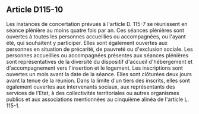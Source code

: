 ## Article D115-10

Les instances de concertation prévues à l'article D. 115-7 se réunissent en séance plénière au moins quatre
fois par an. Ces séances plénières sont ouvertes à toutes les personnes accueillies ou accompagnées, ou
l'ayant été, qui souhaitent y participer. Elles sont également ouvertes aux personnes en situation de précarité,
de pauvreté ou d'exclusion sociale. Les personnes accueillies ou accompagnées présentes aux séances
plénières sont représentatives de la diversité du dispositif d'accueil d'hébergement et d'accompagnement
vers l'insertion et le logement. Les inscriptions sont ouvertes un mois avant la date de la séance. Elles sont
clôturées deux jours avant la tenue de la réunion. Dans la limite d'un tiers des inscrits, elles sont également
ouvertes aux intervenants sociaux, aux représentants des services de l'Etat, à des collectivités territoriales ou
autres organismes publics et aux associations mentionnées au cinquième alinéa de l'article L. 115-1.

